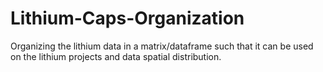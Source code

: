 # Lithium-Caps-Organization
Organizing the lithium data in a matrix/dataframe such that it can be used on the lithium projects and data spatial distribution.
